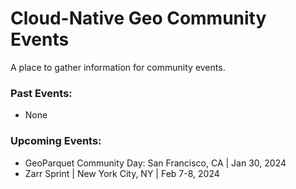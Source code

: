 # Cloud-Native Geo Community Events

A place to gather information for community events.

### Past Events: 
- None

### Upcoming Events: 
- GeoParquet Community Day: San Francisco, CA | Jan 30, 2024
- Zarr Sprint | New York City, NY | Feb 7-8, 2024
